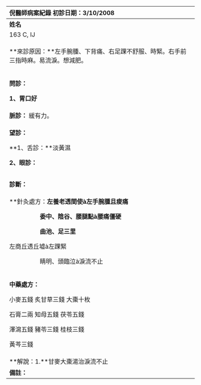 ﻿|**倪醫師病案紀錄**     初診日期：3/10/2008|
| :- |
|**姓名**|**性別：**|**年齡及體型**|**來診日期：**|
|163 C, IJ|女|65 中等|3/10/2008|
|<p>**來診原因：**左手腕腫、下背痛、右足踝不舒服、時緊。右手前三指時麻。易流淚。想減肥。</p><p></p>|
|<p>**問診：**</p><p>**1、胃口好** </p>|
|**脈診：** 緩有力。|
|<p>**望診：**</p><p>**1、舌診：**淡黃濕</p><p>**2、眼診：**</p>|
||
||
|**診斷：** |
|<p>**針灸處方：**左養老透間使à左手腕腫且痠痛</p><p>`          `委中、陰谷、腰腿點à腰痛僵硬</p><p>`          `曲池、足三里</p><p>**          左商丘透丘墟à左踝緊</p><p>`          `睛明、頭臨泣à淚流不止</p><p></p>|
|<p>**中藥處方：** </p><p>小麥五錢 炙甘草三錢 大棗十枚</p><p>石膏二兩 知母五錢 茯苓五錢</p><p>澤瀉五錢 豬苓三錢 桂枝三錢 </p><p>黃芩三錢</p>|
|**解說：1.**甘麥大棗湯治淚流不止|
|**備註：**|

